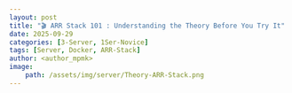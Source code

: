 ```yaml
---
layout: post
title: "🎬 ARR Stack 101 : Understanding the Theory Before You Try It"
date: 2025-09-29
categories: [3-Server, 1Ser-Novice]
tags: [Server, Docker, ARR-Stack]
author: <author_mpmk>
image:
    path: /assets/img/server/Theory-ARR-Stack.png
---
```


